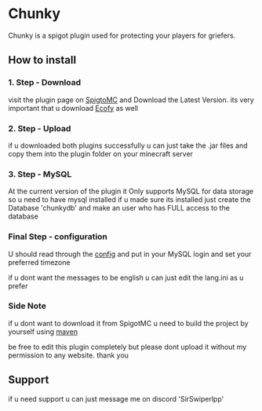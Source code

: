 # Chunky 
Chunky is a spigot plugin used for protecting your players for griefers.

## How to install

### 1. Step - Download
visit the plugin page on [SpigtoMC]((https://www.spigotmc.org/resources/chunky.115793/)) and Download the Latest Version.
its very important that u download [Ecofy](implementet-soon) as well

### 2. Step - Upload
if u downloaded both plugins successfully u can just take the .jar files and copy them into the plugin folder on your minecraft server

### 3. Step - MySQL
At the current version of the plugin it Only supports MySQL for data storage so u need to have mysql installed
if u made sure its installed just create the Database 'chunkydb' and make an user who has FULL access to the database

### Final Step - configuration
U should read through the [config](https://github.com/SirSwiperlpp/Chunky/blob/main/src/main/resources/config.yml) and put in your MySQL login
and set your preferred timezone

if u dont want the messages to be english u can just edit the lang.ini as u prefer

### Side Note
if u dont want to download it from SpigotMC u need to build the project by yourself using [maven](https://spring.io/guides/gs/maven/)

be free to edit this plugin completely but please dont upload it without my permission to any website. thank you

## Support
if u need support u can just message me on discord 'SirSwiperlpp'
